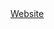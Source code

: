 <html>
  <head>
    <meta name="viewport" content="width=device-width, initial-scale=1">
    <link rel="stylesheet" href="https://cdnjs.cloudflare.com/ajax/libs/font-awesome/4.7.0/css/font-awesome.min.css">
  </head>
  <body>
    <div><a href="https://haikelfazzani.github.io/TheFramework/">
      <i class="fa fa-align-center"></i> Website</a></div>
  </body>
</html>
